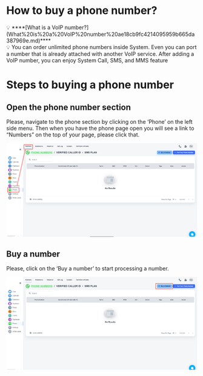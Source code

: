 # How to buy a phone number?

<aside>
💡 ****[What is a VoIP number?](What%20is%20a%20VoIP%20number%20ae18cb9fc4214095959b665da387969e.md)****

</aside>

<aside>
💡 You can order unlimited phone numbers inside System. Even you can port a number that is already attached with another VoIP service. After adding a VoIP number, you can enjoy System Call, SMS, and MMS feature

</aside>

# Steps to buying a phone number

## Open the phone number section

Please, navigate to the phone section by clicking on the ‘Phone’  on the left side menu.  Then when you have the phone page open you will see a link to “Numbers” on the top of your page, please click that. 

![Untitled](How%20to%20buy%20a%20phone%20number%20e2b786f9da78440eafb7eb7a3b4b4b17/Untitled.png)

## Buy a number

Please, click on the ‘Buy a number’ to start processing a number.

![Untitled](How%20to%20buy%20a%20phone%20number%20e2b786f9da78440eafb7eb7a3b4b4b17/Untitled%201.png)